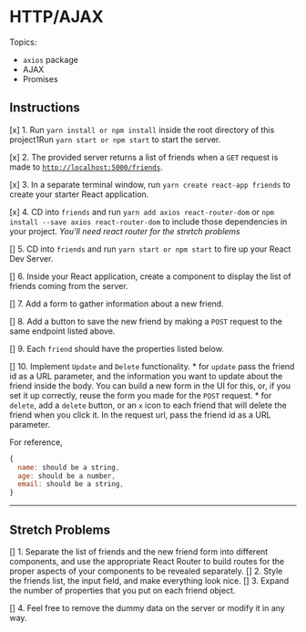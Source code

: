 # HTTP/AJAX

Topics:

* `axios` package
* AJAX
* Promises

## Instructions

[x] 1.  Run `yarn install or npm install` inside the root directory of this project1Run `yarn start or npm start` to start the server.

[x] 2.  The provided server returns a list of friends when a `GET` request is made to [`http://localhost:5000/friends`](http://localhost:5000/friends).

[x] 3.  In a separate terminal window, run `yarn create react-app friends` to create your starter React application.

[x] 4.  CD into `friends` and run `yarn add axios react-router-dom` or `npm install --save axios react-router-dom` to include those dependencies in your project. _You'll need react router for the stretch problems_

[] 5.  CD into `friends` and run `yarn start or npm start` to fire up your React Dev Server.

[] 6.  Inside your React application, create a component to display the list of friends coming from the server.

[] 7.  Add a form to gather information about a new friend.

[] 8.  Add a button to save the new friend by making a `POST` request to the same endpoint listed above.

[] 9.  Each `friend` should have the properties listed below.

[] 10.  Implement `Update` and `Delete` functionality.
    * for `update` pass the friend id as a URL parameter, and the information you want to update about the friend inside the body. You can build a new form in the UI for this, or, if you set it up correctly, reuse the form you made for the `POST` request.
    * for `delete`, add a `delete` button, or an `x` icon to each friend that will delete the friend when you click it. In the request url, pass the friend id as a URL parameter.

For reference, 
```js
{
  name: should be a string,
  age: should be a number,
  email: should be a string,
}
```

---

## Stretch Problems

[] 1.  Separate the list of friends and the new friend form into different components, and use the appropriate React Router to build routes for the proper aspects of your components to be revealed separately.
[] 2.  Style the friends list, the input field, and make everything look nice.
[] 3.  Expand the number of properties that you put on each friend object.

[] 4.  Feel free to remove the dummy data on the server or modify it in any way.

